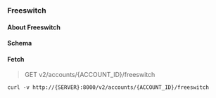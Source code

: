 ### Freeswitch

#### About Freeswitch

#### Schema



#### Fetch

> GET v2/accounts/{ACCOUNT_ID}/freeswitch

```curl
curl -v http://{SERVER}:8000/v2/accounts/{ACCOUNT_ID}/freeswitch
```

